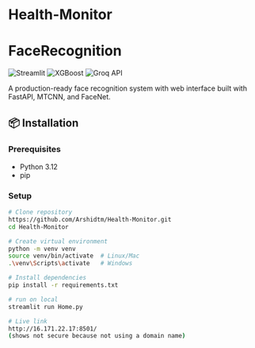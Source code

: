 # Health-Monitor
# FaceRecognition

![Streamlit](https://img.shields.io/badge/Streamlit-FF4B4B?style=for-the-badge&logo=Streamlit&logoColor=white)
![XGBoost](https://img.shields.io/badge/XGBoost-EC6B2A?style=for-the-badge&logo=XGBoost&logoColor=white)
![Groq API](https://img.shields.io/badge/Groq_API-000000?style=for-the-badge&logo=groq&logoColor=white)



A production-ready face recognition system with web interface built with FastAPI, MTCNN, and FaceNet.

## 📦 Installation

### Prerequisites
- Python 3.12
- pip

### Setup
```bash
# Clone repository
https://github.com/Arshidtm/Health-Monitor.git
cd Health-Monitor

# Create virtual environment
python -m venv venv
source venv/bin/activate  # Linux/Mac
.\venv\Scripts\activate   # Windows

# Install dependencies
pip install -r requirements.txt

# run on local
streamlit run Home.py

# Live link
http://16.171.22.17:8501/
(shows not secure because not using a domain name)

